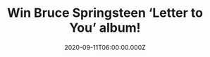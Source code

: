 ---
campaign-uuid: "c-4bd7b695-f6ea-4491-b668-f59d6f599bff"
type: "Competition"
category: "Music"
date: "2020-09-11T06:00:00.000Z"
end-date: "2020-10-11T23:59:00.000Z"
disable-form: false
is_promoted: false
has_entry_page: true
title: "Win Bruce Springsteen ‘Letter to You’ album!"
competition-description: "<p>’Letter To You’ is Bruce Springsteen’s new studio album\
  \ with the E Street Band, and is a rock album fuelled by the band's heart-stopping,\
  \ house-rocking signature sound. It includes nine new Springsteen songs and new\
  \ recordings of three previously unreleased compositions from the 1970s.</p>\n<p>We\
  \ are giving away a copy of Springsteen’s new record to you. Click below and get\
  \ ready to enjoy his new songs.</p>\n"
hero-header: "Win Bruce Springsteen ‘Letter to You’ album!"
terms-confirmation: "N/A"
banner-img: "https://assets.expresslyapp.com/asset-8e64150f-20ad-4923-9a58-34a61528d052.jpg"
logo-left-href: "aaa.nme.com"
logo-left-image: "https://assets.expresslyapp.com/asset-00374169-b21c-427f-8621-0087e50996d8.jpg"
logo-left-title: "NMEAAA"
bg-image-hero: "https://assets.expresslyapp.com/asset-0ddd98ef-b4fa-44c3-8312-257767f8456c.jpg"
bg-image-first: "https://assets.expresslyapp.com/asset-46dfc659-1829-4542-ba2c-f38d1f0c5702.jpg"
section1-content: "<p>’Letter To You’ is Bruce Springsteen’s new studio album with\
  \ the E Street Band, and is a rock album fueled by the band's heart-stopping, house-rocking\
  \ signature sound. Recorded at his home studio in New Jersey, ‘Letter To You’ is\
  \ Springsteen’s 20th studio album, and is his first album including the E Street\
  \ Band since 2012’s High Hopes and their first performances together since 2016’\
  s The River Tour.</p>\n<p>The record includes nine new Springsteen songs and new\
  \ recordings of three previously unreleased compositions from the 1970s. These are\
  \ ‘Janey Needs a Shooter’, ‘If I Was the Priest’ and ‘Song for Orphans’.</p>\n<p>Click\
  \ below and it could be yours.</p>\n"
entry-title: "Win Bruce Springsteen ‘Letter to You’ album!"
entry-content: "<p>Enter the draw to win a pair of Bruce Springsteen ‘Letter to You’\
  \ album by completing the form below before 23:59 on the 11th of October 2020.</p>\n"
has-winner: false
prize-description: "Bruce Springsteen ‘Letter to You’ album!"
special-conditions: "Multiple entries are allowed up to one every day.\r\n\r\nThis\
  \ competition is also available on: https://club.expressly.io/competitions/bruce-springsteen-letter-to-you-cd"
country-restrictions:
- "GB"
---